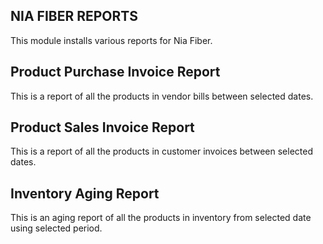 NIA FIBER REPORTS
--------
This module installs various reports for Nia Fiber.


Product Purchase Invoice Report
--------
This is a report of all the products in vendor bills between selected dates.


Product Sales Invoice Report
--------
This is a report of all the products in customer invoices between selected dates.


Inventory Aging Report
--------
This is an aging report of all the products in inventory from selected date using selected period.
